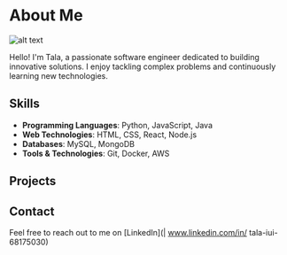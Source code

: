 # About Me


![alt text](https://raw.githubusercontent.com/talakhateeb/talakhateeb2/main/images/Hi.gif)



Hello! I'm Tala, a passionate software engineer dedicated to building innovative solutions. I enjoy tackling complex problems and continuously learning new technologies.



## Skills

- **Programming Languages**: Python, JavaScript, Java
- **Web Technologies**: HTML, CSS, React, Node.js
- **Databases**: MySQL, MongoDB
- **Tools & Technologies**: Git, Docker, AWS

## Projects


## Contact

Feel free to reach out to me on [LinkedIn](| www.linkedin.com/in/ tala-iui-68175030) 
